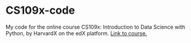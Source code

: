 # CS109x-code
My code for the online course CS109x: Introduction to Data Science with Python, by HarvardX on the edX platform. [Link to course.](https://learning.edx.org/course/course-v1:HarvardX+CS109x+3T2023a/home)
